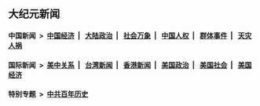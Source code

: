## 大纪元新闻

#### 中国新闻 &nbsp;>&nbsp; [中国经济](indexes/ncid283/README.md?06090045) &nbsp;| &nbsp; [大陆政治](indexes/ncid277/README.md?06090045) &nbsp;| &nbsp; [社会万象](indexes/ncid282/README.md?06090045) &nbsp;| &nbsp; [中国人权](indexes/ncid278/README.md?06090045) &nbsp;| &nbsp; [群体事件](indexes/ncid279/README.md?06090045) &nbsp;| &nbsp; [天灾人祸](indexes/ncid280/README.md?06090045)

#### 国际新闻 &nbsp;>&nbsp; [美中关系](indexes/nf1412576/README.md?06090045) &nbsp;| &nbsp; [台湾新闻](indexes/ncid1349361/README.md?06090045) &nbsp;| &nbsp; [香港新闻](indexes/ncid1349362/README.md?06090045) &nbsp;| &nbsp; [美国政治](indexes/ncid1078159/README.md?06090045) &nbsp;| &nbsp; [美国社会](indexes/ncid1078160/README.md?06090045) &nbsp;| &nbsp; [美国经济](indexes/ncid1078158/README.md?06090045)

#### 特别专题 &nbsp;>&nbsp; [中共百年历史](https://github.com/easy2view/epoch-special/blob/master/README.md?06090045)  
